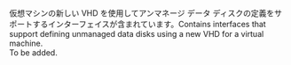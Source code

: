 <Namespace Name="Microsoft.Azure.Management.Compute.Fluent.VirtualMachineUnmanagedDataDisk.DefinitionWithNewVhd">
  <Docs>
    <summary><span data-ttu-id="8a900-101">仮想マシンの新しい VHD を使用してアンマネージ データ ディスクの定義をサポートするインターフェイスが含まれています。</span><span class="sxs-lookup"><span data-stu-id="8a900-101">Contains interfaces that support defining unmanaged data disks using a new VHD for a virtual machine.</span></span></summary> 
    <remarks>To be added.</remarks>
  </Docs>
</Namespace>
